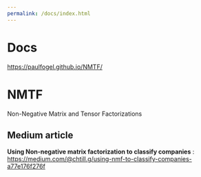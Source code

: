 ```yaml
---
permalink: /docs/index.html
---
```


# Docs
https://paulfogel.github.io/NMTF/

# NMTF

Non-Negative Matrix and Tensor Factorizations

## Medium article
**Using Non-negative matrix factorization to classify companies** : 
https://medium.com/@chtill.g/using-nmf-to-classify-companies-a77e176f276f